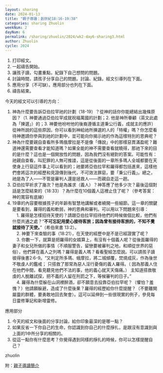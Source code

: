```yaml
---
layout: sharing
date: 2024-01-13
title: "親子導讀：創世紀18:16-19:38"
categories: sharing Zhuolin
weekNum: 2
dayNum: 6
permalink: /sharing/zhuolin/2024/wk2-day6-sharing3.html
author: Zhuolin
cycle: 2024
---
```


1. 打印經文。  
2. 一起禱告開始。  
3. 讓孩子讀，勾畫重點，紀錄下自己想問的問題。  
4. 討論時間，請孩子分享自己的問題。討論、紀錄。經文引導列在下面。  
5. 應用分享（不可缺）。應用部分也列在下面。  
6. 禱告結束。


今天的經文可以引導的方向：
1. 神為什麼要告訴亞伯拉罕祂的計劃（18-19）？從神的話你你能總結出幾條原因？（1. 神要通過亞伯拉罕成就祝福萬國的計劃；2. 他是神所眷顧（英文此處為「揀選」）的；3. 神要他吩咐他的後裔遵循主道秉公行義，成就主的應許）從神所說的這些原因，你可以看到神給祂所揀選的人的「特權」嗎？你怎麼看待神邀請你參與到祂的計劃中，並可能向你揭示祂的作為這樣特別的恩典呢？  
2. 神為什麼要親自查看所多瑪俄摩拉是不是像「傳說」中的那樣惡貫滿盈呢？難道神還需要查看才能知道嗎？如果全能的神不需要查看就曉得，那祂下來的目的是什麼？這也是一個開放性的問題，因為我們沒有絕對的答案。可能性有：祂親自查看，叫犯罪的人無可推諉，這是從後面的一章所多瑪人全城都要在天使身上行惡這件事上可以看到的；祂要將亞伯拉罕和羅得都包括進來，這樣他們會將這次的經歷和見證傳到後代，不可效法罪惡，要「秉公行義」。總之，祂是為了人——不管是審判人還是拯救人——而親自走這一趟。  
3. 亞伯拉罕祈求了幾次？他是為誰求（義人）？神答應了他多少次？最後這個對話是怎麼結束的（18:33）？為什麼在10個義人這裡止住了呢？（參考答案：神的寬容有底線）  
4. 19章的內容要根據孩子的年齡有智慧地講解或者繞開一些細節。這一章的關鍵是要看到，羅得的義和軟弱，神的恩典和審判。可以用以下問題來引導：  
　1. 羅得是怎樣招待天使的？請跟亞伯拉罕招待他們的時候做個比較，他們有什麼共通之處？“**不可忘記用愛心接待客旅；因為曾有接待客旅的，不知不覺就接待了天使。**”（希伯來書‬ ‭13:2）。  
　2. 神要下來查驗的事（18:21），‬在天使的經歷中是不是已經證實了呢？  
　3. 你數一下，就算是把羅得的女婿算上，有沒有十個義人呢？從後面羅得的妻子和女兒所做的事情（不順服警告，留戀要被審判之地，和順從世界的惡俗），他們算在義人之列嗎？羅得是義人嗎？看看聖經怎麼說。可以請孩子讀彼得後書2:6-9。“又判定所多瑪、蛾摩拉，將二城傾覆，焚燒成灰，作為後世不敬虔人的鑑戒； 只搭救了那常為惡人淫行憂傷的義人羅得。（ 因為那義人住在他們中間，看見聽見他們不法的事，他的義心就天天傷痛。） 主知道搭救敬虔的人脫離試探，把不義的人留在刑罰之下，等候審判的日子。”  
　4. 羅得為什麼躲在山洞裡醉酒，卻不願意去投靠亞伯拉罕呢？（懼怕？羞愧？）他請願躲避，造成了什麼後果？羅得的經歷給你什麼提醒？（不要離開屬靈的群體，要勇敢地回去聚會）。這可以延伸到一些很現實的例子，參見每日靈修筆記和新增靈修。  


應用部分

1. 今天的經文和後面的分享討論，給你印象最深的是哪一點？  
2. 如果反省一下你自己的生命，你認識到你自己的什麼掙扎，是跟沒有意識到與上面的1中所分享的相關的。  
3. 從這一點你有什麼思考？你覺得遇到同樣的掙扎的時候，你可以怎樣提醒自己？

zhuolin

附：[親子導讀簡介](https://bibleplan.github.io/ParentChild-BibleStudyIntro.html)
